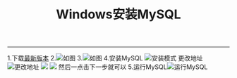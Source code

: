 ﻿---
title: Windows安装MySQL
categories: 数据库系统
---
---
<!--more-->
1.下载[最新版本](https://dev.mysql.com/downloads/mysql/)
2.![如图](http://lululua.cn/201908231000_464.png)
3.![如图](http://lululua.cn/201908231002_844.png)
4.安装MySQL
 ![安装模式](http://lululua.cn/201908231020_317.png)
 更改地址![更改地址](http://lululua.cn/201908231023_822.png)
 ![](http://lululua.cn/201908231024_793.png)
 ![](http://lululua.cn/201908231032_70.png)
 然后一点击下一步就可以
5.运行MySQL![运行MySQL](http://lululua.cn/201908231035_680.png)